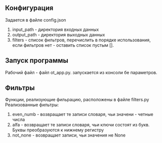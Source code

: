  ## Конфигурация
 Задается в файле config.json
 
 1. input_path - директория входных данных
 2. output_path - директория выходных данных
 3. filters - список фильтров, перечислить в порядке использования, если фильтров нет - оставить список пустым [].


 ## Запуск программы
 Рабочий файл - файл ot_app.py. запускается из консоли бе параметров.
 ## Фильтры
 Функции, реализующие фильрацию, расположены в файле filters.py
 Реализованные фильтры:
1. even_numb - возвращает те записи словаря, чьи значени - четные числа
2. alfa - возвращает те записи словаря, чьи ключи состоят из букв. Буквы преобразуются к нижнему регистру
3. not_none -  возвращает записи, чьи значения не None 
 
 
 
